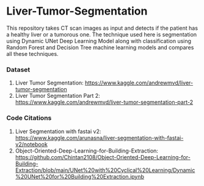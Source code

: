 # Liver-Tumor-Segmentation

This repository takes CT scan images as input and detects if the patient has a healthy liver or a tumorous one. The technique used here is segmentation using Dynamic UNet Deep Learning Model along with classification using Random Forest and Decision Tree machine learning models and compares all these techniques.  

### Dataset
1. Liver Tumor Segmentation: https://www.kaggle.com/andrewmvd/liver-tumor-segmentation
2. Liver Tumor Segmentation Part 2: https://www.kaggle.com/andrewmvd/liver-tumor-segmentation-part-2

### Code Citations
1. Liver Segmentation with fastai v2: https://www.kaggle.com/arunasna/liver-segmentation-with-fastai-v2/notebook
2. Object-Oriented-Deep-Learning-for-Building-Extraction: https://github.com/Chintan2108/Object-Oriented-Deep-Learning-for-Building-Extraction/blob/main/UNet%20with%20Cyclical%20Learning/Dynamic%20UNet%20for%20Building%20Extraction.ipynb
